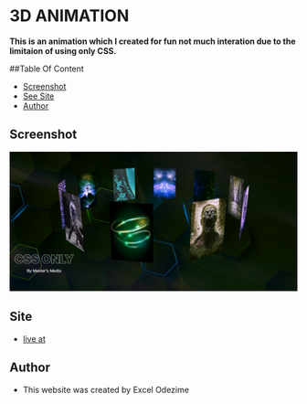 # 3D ANIMATION
**This is an animation which I created for fun not much interation due to the limitaion of using only CSS.**

##Table Of Content
- [Screenshot](#screenshot)
- [See Site](#Site)
- [Author](#author)
  
## Screenshot
  ![view](screenshot.jpg)

## Site
   - [live at](https://master-x2000.github.io/3D-Animation/)

## Author
- This website was created by Excel Odezime
